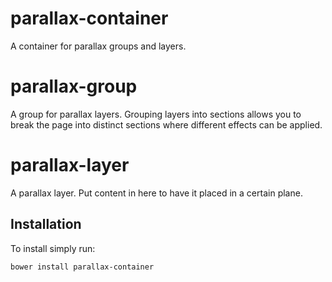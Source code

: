 # parallax-container

A container for parallax groups and layers.

# parallax-group

A group for parallax layers. Grouping layers into sections allows
you to break the page into distinct sections where different effects
can be applied.

# parallax-layer

A parallax layer. Put content in here to have it placed in a certain plane.

## Installation
To install simply run:
```
bower install parallax-container
```
